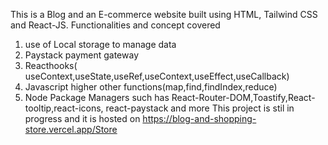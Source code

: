 This is a Blog and an E-commerce website built using HTML, Tailwind CSS and React-JS.
Functionalities and concept covered
1) use of Local storage to manage data
2) Paystack payment gateway
3) Reacthooks( useContext,useState,useRef,useContext,useEffect,useCallback)
4) Javascript higher other functions(map,find,findIndex,reduce)
5) Node Package Managers such has React-Router-DOM,Toastify,React-tooltip,react-icons, react-paystack and more
This project is stil in progress and it is hosted on
https://blog-and-shopping-store.vercel.app/Store
